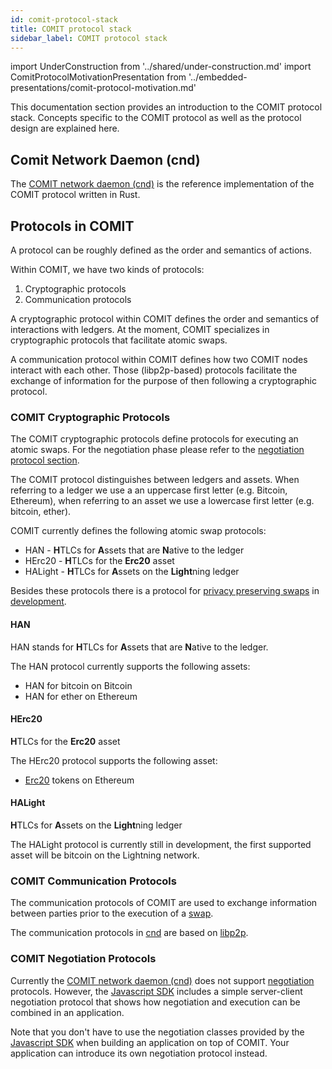 ```yaml
---
id: comit-protocol-stack
title: COMIT protocol stack
sidebar_label: COMIT protocol stack
---
```


import UnderConstruction from '../shared/under-construction.md'
import ComitProtocolMotivationPresentation from '../embedded-presentations/comit-protocol-motivation.md'

<UnderConstruction />

This documentation section provides an introduction to the COMIT protocol stack.
Concepts specific to the COMIT protocol as well as the protocol design are explained here.

<ComitProtocolMotivationPresentation />

## Comit Network Daemon (cnd)

The [COMIT network daemon (cnd)](https://github.com/comit-network/comit-rs/) is the reference implementation of the COMIT protocol written in Rust.

## Protocols in COMIT

A protocol can be roughly defined as the order and semantics of actions.

Within COMIT, we have two kinds of protocols:

1. Cryptographic protocols
1. Communication protocols

A cryptographic protocol within COMIT defines the order and semantics of interactions with ledgers.
At the moment, COMIT specializes in cryptographic protocols that facilitate atomic swaps.

A communication protocol within COMIT defines how two COMIT nodes interact with each other.
Those (libp2p-based) protocols facilitate the exchange of information for the purpose of then following a cryptographic protocol.

### COMIT Cryptographic Protocols

The COMIT cryptographic protocols define protocols for executing an atomic swaps.
For the negotiation phase please refer to the [negotiation protocol section](#comit-negotiation-protocols).

The COMIT protocol distinguishes between ledgers and assets.
When referring to a ledger we use a an uppercase first letter (e.g. Bitcoin, Ethereum), when referring to an asset we use a lowercase first letter (e.g. bitcoin, ether).

COMIT currently defines the following atomic swap protocols:

* HAN - **H**TLCs for **A**ssets that are **N**ative to the ledger
* HErc20 - **H**TLCs for the **Erc20** asset
* HALight - **H**TLCs for **A**ssets on the **Light**ning ledger

Besides these protocols there is a protocol for [privacy preserving swaps](../core-concepts/privacy-preserving-swap.md) in [development](https://github.com/comit-network/grin-btc-poc). 

#### HAN

HAN stands for **H**TLCs for **A**ssets that are **N**ative to the ledger.

The HAN protocol currently supports the following assets:

* HAN for bitcoin on Bitcoin
* HAN for ether on Ethereum

#### HErc20

**H**TLCs for the **Erc20** asset

The HErc20 protocol supports the following asset:

* [Erc20](https://github.com/ethereum/EIPs/blob/master/EIPS/eip-20.md) tokens on Ethereum

#### HALight

**H**TLCs for **A**ssets on the **Light**ning ledger

The HALight protocol is currently still in development, the first supported asset will be bitcoin on the Lightning network.

### COMIT Communication Protocols

The communication protocols of COMIT are used to exchange information between parties prior to the execution of a [swap](../core-concepts/atomic-swap-htlc.md).

The communication protocols in [cnd](#comit-network-daemon-cnd) are based on [libp2p](https://libp2p.io/).

### COMIT Negotiation Protocols

Currently the [COMIT network daemon (cnd)](https://github.com/comit-network/comit-rs/) does not support [negotiation](../core-concepts/negotiation.md) protocols.
However, the [Javascript SDK](../comit-sdk/index.md) includes a simple server-client negotiation protocol that shows how negotiation and execution can be combined in an application.

Note that you don't have to use the negotiation classes provided by the [Javascript SDK](../comit-sdk/index.md) when building an application on top of COMIT. 
Your application can introduce its own negotiation protocol instead. 
